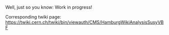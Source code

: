 Well, just so you know: Work in progress!

Corresponding twiki page: https://twiki.cern.ch/twiki/bin/viewauth/CMS/HamburgWikiAnalysisSusyVBF

